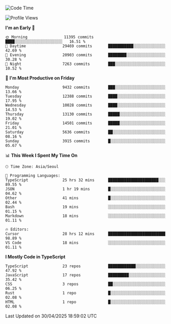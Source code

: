 <!--START_SECTION:waka-->
![Code Time](http://img.shields.io/badge/Code%20Time-7%2C645%20hrs%2025%20mins-blue)

![Profile Views](http://img.shields.io/badge/Profile%20Views-0-blue)

**I'm an Early 🐤** 

```text
🌞 Morning                11395 commits       ████░░░░░░░░░░░░░░░░░░░░░   16.51 % 
🌆 Daytime                29469 commits       ███████████░░░░░░░░░░░░░░   42.69 % 
🌃 Evening                20903 commits       ████████░░░░░░░░░░░░░░░░░   30.28 % 
🌙 Night                  7263 commits        ███░░░░░░░░░░░░░░░░░░░░░░   10.52 % 
```
📅 **I'm Most Productive on Friday** 

```text
Monday                   9432 commits        ███░░░░░░░░░░░░░░░░░░░░░░   13.66 % 
Tuesday                  12388 commits       ████░░░░░░░░░░░░░░░░░░░░░   17.95 % 
Wednesday                10028 commits       ████░░░░░░░░░░░░░░░░░░░░░   14.53 % 
Thursday                 13130 commits       █████░░░░░░░░░░░░░░░░░░░░   19.02 % 
Friday                   14501 commits       █████░░░░░░░░░░░░░░░░░░░░   21.01 % 
Saturday                 5636 commits        ██░░░░░░░░░░░░░░░░░░░░░░░   08.16 % 
Sunday                   3915 commits        █░░░░░░░░░░░░░░░░░░░░░░░░   05.67 % 
```


📊 **This Week I Spent My Time On** 

```text
🕑︎ Time Zone: Asia/Seoul

💬 Programming Languages: 
TypeScript               25 hrs 32 mins      ██████████████████████░░░   89.55 % 
JSON                     1 hr 19 mins        █░░░░░░░░░░░░░░░░░░░░░░░░   04.62 % 
Other                    41 mins             █░░░░░░░░░░░░░░░░░░░░░░░░   02.44 % 
Bash                     19 mins             ░░░░░░░░░░░░░░░░░░░░░░░░░   01.15 % 
Markdown                 18 mins             ░░░░░░░░░░░░░░░░░░░░░░░░░   01.11 % 

🔥 Editors: 
Cursor                   28 hrs 12 mins      █████████████████████████   98.89 % 
VS Code                  18 mins             ░░░░░░░░░░░░░░░░░░░░░░░░░   01.11 % 
```

**I Mostly Code in TypeScript** 

```text
TypeScript               23 repos            ████████████░░░░░░░░░░░░░   47.92 % 
JavaScript               17 repos            █████████░░░░░░░░░░░░░░░░   35.42 % 
CSS                      3 repos             ██░░░░░░░░░░░░░░░░░░░░░░░   06.25 % 
Rust                     1 repo              █░░░░░░░░░░░░░░░░░░░░░░░░   02.08 % 
HTML                     1 repo              █░░░░░░░░░░░░░░░░░░░░░░░░   02.08 % 
```




 Last Updated on 30/04/2025 18:59:02 UTC
<!--END_SECTION:waka-->
